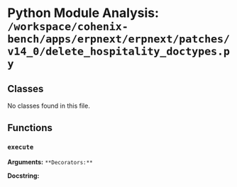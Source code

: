 # Python Module Analysis: `/workspace/cohenix-bench/apps/erpnext/erpnext/patches/v14_0/delete_hospitality_doctypes.py`

## Classes

No classes found in this file.


## Functions

### `execute`
**Arguments:** ``
**Decorators:** ``

**Docstring:**
```

```

